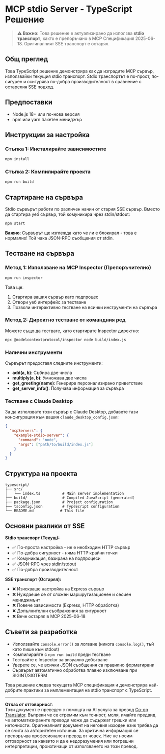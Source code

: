 <!--
CO_OP_TRANSLATOR_METADATA:
{
  "original_hash": "9d799c4a30a8383e0a74af9153262972",
  "translation_date": "2025-08-26T20:13:46+00:00",
  "source_file": "03-GettingStarted/05-stdio-server/solution/typescript/README.md",
  "language_code": "bg"
}
-->
# MCP stdio Server - TypeScript Решение

> **⚠️ Важно**: Това решение е актуализирано да използва **stdio транспорт**, както е препоръчано в MCP Спецификация 2025-06-18. Оригиналният SSE транспорт е остарял.

## Общ преглед

Това TypeScript решение демонстрира как да изградите MCP сървър, използвайки текущия stdio транспорт. Stdio транспортът е по-прост, по-сигурен и осигурява по-добра производителност в сравнение с остарелия SSE подход.

## Предпоставки

- Node.js 18+ или по-нова версия
- npm или yarn пакетен мениджър

## Инструкции за настройка

### Стъпка 1: Инсталирайте зависимостите

```bash
npm install
```

### Стъпка 2: Компилирайте проекта

```bash
npm run build
```

## Стартиране на сървъра

Stdio сървърът работи по различен начин от стария SSE сървър. Вместо да стартира уеб сървър, той комуникира чрез stdin/stdout:

```bash
npm start
```

**Важно**: Сървърът ще изглежда като че ли е блокирал - това е нормално! Той чака JSON-RPC съобщения от stdin.

## Тестване на сървъра

### Метод 1: Използване на MCP Inspector (Препоръчително)

```bash
npm run inspector
```

Това ще:
1. Стартира вашия сървър като подпроцес
2. Отвори уеб интерфейс за тестване
3. Позволи интерактивно тестване на всички инструменти на сървъра

### Метод 2: Директно тестване от командния ред

Можете също да тествате, като стартирате Inspector директно:

```bash
npx @modelcontextprotocol/inspector node build/index.js
```

### Налични инструменти

Сървърът предоставя следните инструменти:

- **add(a, b)**: Събира две числа
- **multiply(a, b)**: Умножава две числа  
- **get_greeting(name)**: Генерира персонализирано приветствие
- **get_server_info()**: Получава информация за сървъра

### Тестване с Claude Desktop

За да използвате този сървър с Claude Desktop, добавете тази конфигурация към вашия `claude_desktop_config.json`:

```json
{
  "mcpServers": {
    "example-stdio-server": {
      "command": "node",
      "args": ["path/to/build/index.js"]
    }
  }
}
```

## Структура на проекта

```
typescript/
├── src/
│   └── index.ts          # Main server implementation
├── build/                # Compiled JavaScript (generated)
├── package.json          # Project configuration
├── tsconfig.json         # TypeScript configuration
└── README.md            # This file
```

## Основни разлики от SSE

**Stdio транспорт (Текущ):**
- ✅ По-проста настройка - не е необходим HTTP сървър
- ✅ По-добра сигурност - няма HTTP крайни точки
- ✅ Комуникация, базирана на подпроцеси
- ✅ JSON-RPC чрез stdin/stdout
- ✅ По-добра производителност

**SSE транспорт (Остарял):**
- ❌ Изискваше настройка на Express сървър
- ❌ Нуждаеше се от сложен маршрутизационен и сесиен мениджмънт
- ❌ Повече зависимости (Express, HTTP обработка)
- ❌ Допълнителни съображения за сигурност
- ❌ Вече остарял в MCP 2025-06-18

## Съвети за разработка

- Използвайте `console.error()` за логване (никога `console.log()`, тъй като пише към stdout)
- Компилирайте с `npm run build` преди тестване
- Тествайте с Inspector за визуално дебъгване
- Уверете се, че всички JSON съобщения са правилно форматирани
- Сървърът автоматично обработва плавно изключване при SIGINT/SIGTERM

Това решение следва текущата MCP спецификация и демонстрира най-добрите практики за имплементация на stdio транспорт с TypeScript.

---

**Отказ от отговорност**:  
Този документ е преведен с помощта на AI услуга за превод [Co-op Translator](https://github.com/Azure/co-op-translator). Въпреки че се стремим към точност, моля, имайте предвид, че автоматизираните преводи може да съдържат грешки или неточности. Оригиналният документ на неговия изходен език трябва да се счита за авторитетен източник. За критична информация се препоръчва професионален превод от човек. Ние не носим отговорност за каквито и да е недоразумения или погрешни интерпретации, произтичащи от използването на този превод.